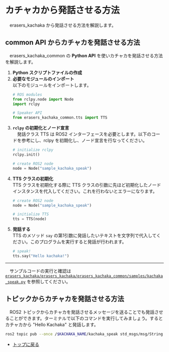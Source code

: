 # カチャカから発話させる方法
　erasers_kachaka から発話させる方法を解説します。

<a id=api></a>
## common API からカチャカを発話させる方法
　erasers_kachaka_common の **Python API** を使いカチャカを発話させる方法を解説します。

1. **Python スクリプトファイルの作成**
2. **必要なモジュールのインポート**<br>
  以下のモジュールをインポートします。
    ```python
    # ROS modules
    from rclpy.node import Node
    import rclpy
    
    # Speaker API
    from erasers_kachaka_common.tts import TTS
    ```
4. **`rclpy` の初期化とノード宣言**<br>
　発話クラス TTS は ROS2 インターフェースを必要とします。以下のコードを参考にし、rclpy を初期化し、ノード宣言を行なってください。
    ```python
    # initialize rclpy
    rclpy.init()
    
    # create ROS2 node
    node = Node("sample_kachaka_speak")
    ```
6. **TTS クラスの初期化**<br>
  TTS クラスを初期化する際に TTS クラスの引数に先ほど初期化したノードインスタンスを代入してください。これを行わないとエラーになります。
    ```python
    # create ROS2 node
    node = Node("sample_kachaka_speak")
    
    # initialize TTS
    tts = TTS(node)
    ```
8. **発話する**<br>
  TTS のメソッド `say` の第1引数に発話したいテキストを文字列で代入してください。このプログラムを実行すると発話が行われます。
    ```python
    # speak!
    tts.say("Hello kachaka!")
    ```

---

　サンプルコードの実行と確認は
[`erasers_kachaka/erasers_kachaka/erasers_kachaka_common/samples/kachaka_speak.py`](/erasers_kachaka/erasers_kachaka_common/samples/kachaka_speak.py)
を参照してください。

<a id=topic></a>
## トピックからカチャカを発話させる方法
　ROS2 トピックからカチャカを発話させるメッセージを送ることでも発話させることができます。ターミナルで以下のコマンドを実行してみましょう。するとカチャカから "Hello Kachaka" と発話します。
```bash
ros2 topic pub --once /$KACHAKA_NAME/kachaka_speak std_msgs/msg/String "{data: Hello Kachaka!}"
```

- [トップに戻る](/README.md)
